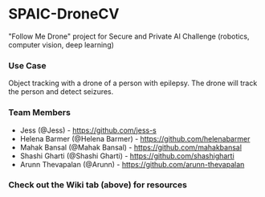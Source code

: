 # SPAIC-DroneCV
"Follow Me Drone" project for Secure and Private AI Challenge (robotics, computer vision, deep learning)

### Use Case
Object tracking with a drone of a person with epilepsy. The drone will track the person and detect seizures.

### Team Members
- Jess (@Jess) - https://github.com/jess-s
- Helena Barmer (@Helena Barmer) - https://github.com/helenabarmer
- Mahak Bansal (@Mahak Bansal) - https://github.com/mahakbansal
- Shashi Gharti (@Shashi Gharti) - https://github.com/shashigharti
- Arunn Thevapalan (@Arunn) - https://github.com/arunn-thevapalan

### Check out the Wiki tab (above) for resources
